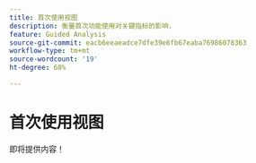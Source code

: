 ```yaml
---
title: 首次使用视图
description: 衡量首次功能使用对关键指标的影响.
feature: Guided Analysis
source-git-commit: eacb6eeaeadce7dfe39e6fb67eaba76986078363
workflow-type: tm+mt
source-wordcount: '19'
ht-degree: 68%

---
```


# 首次使用视图

即将提供内容！
